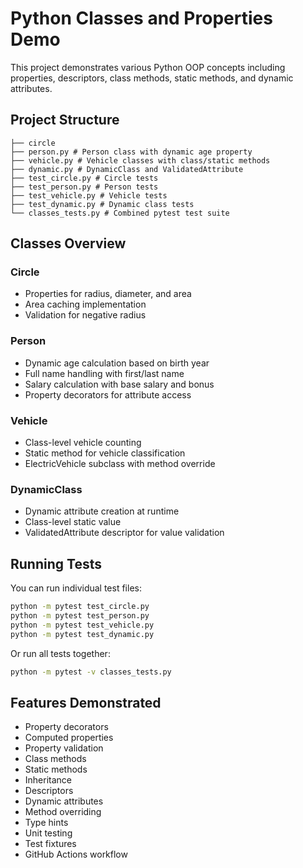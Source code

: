 # Python Classes and Properties Demo

This project demonstrates various Python OOP concepts including properties, descriptors, class methods, static methods, and dynamic attributes.

## Project Structure

```
├── circle 
├── person.py # Person class with dynamic age property
├── vehicle.py # Vehicle classes with class/static methods
├── dynamic.py # DynamicClass and ValidatedAttribute
├── test_circle.py # Circle tests
├── test_person.py # Person tests
├── test_vehicle.py # Vehicle tests
├── test_dynamic.py # Dynamic class tests
└── classes_tests.py # Combined pytest test suite
```

## Classes Overview

### Circle
- Properties for radius, diameter, and area
- Area caching implementation
- Validation for negative radius

### Person
- Dynamic age calculation based on birth year
- Full name handling with first/last name
- Salary calculation with base salary and bonus
- Property decorators for attribute access

### Vehicle
- Class-level vehicle counting
- Static method for vehicle classification
- ElectricVehicle subclass with method override

### DynamicClass
- Dynamic attribute creation at runtime
- Class-level static value
- ValidatedAttribute descriptor for value validation

## Running Tests

You can run individual test files:
```bash
python -m pytest test_circle.py
python -m pytest test_person.py
python -m pytest test_vehicle.py
python -m pytest test_dynamic.py
```
Or run all tests together:
```bash
python -m pytest -v classes_tests.py
```
## Features Demonstrated
- Property decorators
- Computed properties
- Property validation
- Class methods
- Static methods
- Inheritance
- Descriptors
- Dynamic attributes
- Method overriding
- Type hints
- Unit testing
- Test fixtures
- GitHub Actions workflow